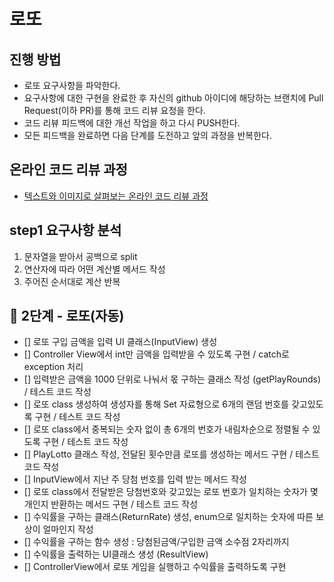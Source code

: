 # 로또
## 진행 방법
* 로또 요구사항을 파악한다.
* 요구사항에 대한 구현을 완료한 후 자신의 github 아이디에 해당하는 브랜치에 Pull Request(이하 PR)를 통해 코드 리뷰 요청을 한다.
* 코드 리뷰 피드백에 대한 개선 작업을 하고 다시 PUSH한다.
* 모든 피드백을 완료하면 다음 단계를 도전하고 앞의 과정을 반복한다.

## 온라인 코드 리뷰 과정
* [텍스트와 이미지로 살펴보는 온라인 코드 리뷰 과정](https://github.com/next-step/nextstep-docs/tree/master/codereview)


## step1 요구사항 분석
1. 문자열을 받아서 공백으로 split
2. 연산자에 따라 어떤 계산별 메서드 작성
3. 주어진 순서대로 계산 반복

## 🚀 2단계 - 로또(자동)
* [] 로또 구입 금액을 입력 UI 클래스(InputView) 생성
* [] Controller View에서 int만 금액을 입력받을 수 있도록 구현 / catch로 exception 처리
* [] 입력받은 금액을 1000 단위로 나눠서 몫 구하는 클래스 작성 (getPlayRounds) / 테스트 코드 작성
* [] 로또 class 생성하여 생성자를 통해 Set 자료형으로 6개의 랜덤 번호를 갖고있도록 구현 / 테스트 코드 작성
* [] 로또 class에서 중복되는 숫자 없이 총 6개의 번호가 내림차순으로 정렬될 수 있도록 구현 / 테스트 코드 작성
* [] PlayLotto 클래스 작성, 전달된 횟수만큼 로또를 생성하는 메서드 구현 / 테스트 코드 작성
* [] InputView에서 지난 주 당첨 번호를 입력 받는 메서드 작성
* [] 로또 class에서 전달받은 당첨번호와 갖고있는 로또 번호가 일치하는 숫자가 몇개인지 반환하는 메서드 구현 / 테스트 코드 작성
* [] 수익률을 구하는 클래스(ReturnRate) 생성, enum으로 일치하는 숫자에 따른 보상이 얼마인지 작성
* [] 수익률을 구하는 함수 생성 : 당첨된금액/구입한 금액 소수점 2자리까지
* [] 수익률을 출력하는 UI클래스 생성 (ResultView)
* [] ControllerView에서 로또 게임을 실행하고 수익률을 출력하도록 구현
